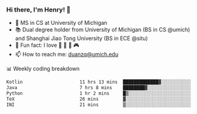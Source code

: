 ### Hi there, I'm Henry! 👋

- 🔭 MS in CS at University of Michigan
- 📚 Dual degree holder from University of Michigan (BS in CS @umich) and Shanghai Jiao Tong University (BS in ECE @situ)
- 🍁 Fun fact: I love 📸 🏓 🍜 🎮
- 📫 How to reach me: [duanzq@umich.edu](mailto:duanzq@umich.edu)

📊 Weekly coding breakdown
<!--START_SECTION:waka-->

```txt
Kotlin                     11 hrs 13 mins  █████████████▓░░░░░░░░░░░   54.41 %
Java                       7 hrs 8 mins    ████████▓░░░░░░░░░░░░░░░░   34.60 %
Python                     1 hr 2 mins     █▒░░░░░░░░░░░░░░░░░░░░░░░   05.01 %
TeX                        26 mins         ▓░░░░░░░░░░░░░░░░░░░░░░░░   02.16 %
INI                        21 mins         ▒░░░░░░░░░░░░░░░░░░░░░░░░   01.73 %
```

<!--END_SECTION:waka-->

<!-- ***
<p align="center"> 
  Visitor count<br>
  <img src="https://profile-counter.glitch.me/zlzq-duanzq/count.svg" />
</p> -->

<!-- ![Henry Duan's GitHub stats](https://github-readme-stats.vercel.app/api?username=zlzq-duanzq&show_icons=true)

![trophy](https://github-profile-trophy.vercel.app/?username=zlzq-duanzq&column=7)

[![Top Langs](https://github-readme-stats.vercel.app/api/top-langs/?username=zlzq-duanzq&layout=compact)](https://github.com/zlzq-duanzq/github-readme-stats) -->
